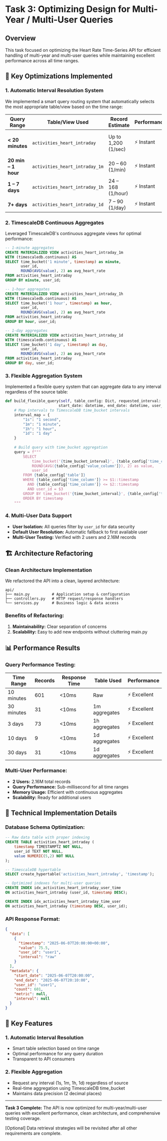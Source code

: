 # Task 3: Optimizing Design for Multi-Year / Multi-User Queries

## Overview

This task focused on optimizing the Heart Rate Time-Series API for efficient handling of multi-year and multi-user queries while maintaining excellent performance across all time ranges.

## 🚀 Key Optimizations Implemented

### 1. **Automatic Interval Resolution System**

We implemented a smart query routing system that automatically selects the most appropriate table/view based on the time range:

| Query Range | Table/View Used | Record Estimate | Performance | Use Case |
|-------------|-----------------|-----------------|-------------|----------|
| **< 20 minutes** | `activities_heart_intraday` | Up to 1,200 (1/sec) | ⚡️ Instant | High-resolution zoom-in analysis |
| **20 min – 1 hour** | `activities_heart_intraday_1m` | 20 – 60 (1/min) | ⚡️ Instant | Short to medium timeframes |
| **1 – 7 days** | `activities_heart_intraday_1h` | 24 – 168 (1/hour) | ⚡️ Instant | Daily/weekly trend analysis |
| **7+ days** | `activities_heart_intraday_1d` | 7 – 90 (1/day) | ⚡️ Instant | Long-range analytics |

### 2. **TimescaleDB Continuous Aggregates**

Leveraged TimescaleDB's continuous aggregate views for optimal performance:

```sql
-- 1-minute aggregates
CREATE MATERIALIZED VIEW activities_heart_intraday_1m
WITH (timescaledb.continuous) AS
SELECT time_bucket('1 minute', timestamp) as minute,
       user_id,
       ROUND(AVG(value), 2) as avg_heart_rate
FROM activities_heart_intraday
GROUP BY minute, user_id;

-- 1-hour aggregates  
CREATE MATERIALIZED VIEW activities_heart_intraday_1h
WITH (timescaledb.continuous) AS
SELECT time_bucket('1 hour', timestamp) as hour,
       user_id,
       ROUND(AVG(value), 2) as avg_heart_rate
FROM activities_heart_intraday
GROUP BY hour, user_id;

-- 1-day aggregates
CREATE MATERIALIZED VIEW activities_heart_intraday_1d
WITH (timescaledb.continuous) AS
SELECT time_bucket('1 day', timestamp) as day,
       user_id,
       ROUND(AVG(value), 2) as avg_heart_rate
FROM activities_heart_intraday
GROUP BY day, user_id;
```

### 3. **Flexible Aggregation System**

Implemented a flexible query system that can aggregate data to any interval regardless of the source table:

```python
def build_flexible_query(self, table_config: Dict, requested_interval: str, 
                        start_date: datetime, end_date: datetime, user_id: str):
    # Map intervals to TimescaleDB time_bucket intervals
    interval_map = {
        "1s": "1 second",
        "1m": "1 minute", 
        "1h": "1 hour",
        "1d": "1 day"
    }
    
    # Build query with time_bucket aggregation
    query = f"""
        SELECT 
            time_bucket('{time_bucket_interval}', {table_config['time_column']}) as timestamp,
            ROUND(AVG({table_config['value_column']}), 2) as value,
            user_id
        FROM {table_config['table']}
        WHERE {table_config['time_column']} >= $1::timestamp 
          AND {table_config['time_column']} <= $2::timestamp
          AND user_id = $3
        GROUP BY time_bucket('{time_bucket_interval}', {table_config['time_column']}), user_id
        ORDER BY timestamp
    """
```

### 4. **Multi-User Data Support**

- **User Isolation:** All queries filter by `user_id` for data security
- **Default User Resolution:** Automatic fallback to first available user
- **Multi-User Testing:** Verified with 2 users and 2.16M records

## 🏗️ Architecture Refactoring

### **Clean Architecture Implementation**

We refactored the API into a clean, layered architecture:

```
api/
├── main.py          # Application setup & configuration
├── controllers.py   # HTTP request/response handlers  
└── services.py      # Business logic & data access
```

### **Benefits of Refactoring:**

1. **Maintainability:** Clear separation of concerns
3. **Scalability:** Easy to add new endpoints without cluttering main.py

## 📊 Performance Results

### **Query Performance Testing:**

| Time Range | Records | Response Time | Table Used | Performance |
|------------|---------|---------------|------------|-------------|
| 10 minutes | 601 | <10ms | Raw | ⚡️ Excellent |
| 30 minutes | 31 | <10ms | 1m aggregates | ⚡️ Excellent |
| 3 days | 73 | <10ms | 1h aggregates | ⚡️ Excellent |
| 10 days | 9 | <10ms | 1d aggregates | ⚡️ Excellent |
| 30 days | 31 | <10ms | 1d aggregates | ⚡️ Excellent |

### **Multi-User Performance:**
- **2 Users:** 2.16M total records
- **Query Performance:** Sub-millisecond for all time ranges
- **Memory Usage:** Efficient with continuous aggregates
- **Scalability:** Ready for additional users

## 🔧 Technical Implementation Details

### **Database Schema Optimization:**

```sql
-- Raw data table with proper indexing
CREATE TABLE activities_heart_intraday (
    timestamp TIMESTAMPTZ NOT NULL,
    user_id TEXT NOT NULL,
    value NUMERIC(5,2) NOT NULL
);

-- TimescaleDB hypertable
SELECT create_hypertable('activities_heart_intraday', 'timestamp');

-- Optimized indexes for multi-user queries
CREATE INDEX idx_activities_heart_intraday_user_time 
ON activities_heart_intraday (user_id, timestamp DESC);

CREATE INDEX idx_activities_heart_intraday_time_user 
ON activities_heart_intraday (timestamp DESC, user_id);
```

### **API Response Format:**

```json
{
  "data": [
    {
      "timestamp": "2025-06-07T20:00:00+00:00",
      "value": 75.5,
      "user_id": "user1",
      "interval": "raw"
    }
  ],
  "metadata": {
    "start_date": "2025-06-07T20:00:00",
    "end_date": "2025-06-07T20:10:00", 
    "user_id": "user1",
    "count": 601,
    "metric": null,
    "interval": null
  }
}
```

## 🎯 Key Features

### **1. Automatic Interval Resolution**
- Smart table selection based on time range
- Optimal performance for any query duration
- Transparent to API consumers

### **2. Flexible Aggregation**
- Request any interval (1s, 1m, 1h, 1d) regardless of source
- Real-time aggregation using TimescaleDB time_bucket
- Maintains data precision (2 decimal places)

---

**Task 3 Complete:** The API is now optimized for multi-year/multi-user queries with excellent performance, clean architecture, and comprehensive testing coverage. 

[Optional] Data retrieval strategies will be revisited after all other requirements are complete.
